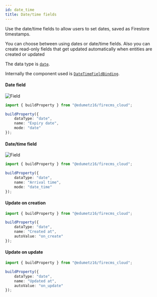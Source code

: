 ```yaml
---
id: date_time
title: Date/time fields
---
```


Use the date/time fields to allow users to set dates, saved as Firestore timestamps.

You can choose between using dates or date/time fields. 
Also you can create read-only fields that get updated automatically when 
entities are created or updated

The data type is [`date`](../config/date).

Internally the component used
is [`DateTimeFieldBinding`](../../api/functions/DateTimeFieldBinding).

#### Date field

![Field](/img/fields/Date.png)

```typescript jsx
import { buildProperty } from "@edumetz16/firecms_cloud";

buildProperty({
    dataType: "date",
    name: "Expiry date",
    mode: "date"
});
```

#### Date/time field

![Field](/img/fields/Date_time.png)

```typescript jsx
import { buildProperty } from "@edumetz16/firecms_cloud";

buildProperty({
    dataType: "date",
    name: "Arrival time",
    mode: "date_time"
});
```

#### Update on creation

```typescript jsx
import { buildProperty } from "@edumetz16/firecms_cloud";

buildProperty({
    dataType: "date",
    name: "Created at",
    autoValue: "on_create"
});
```

#### Update on update

```typescript jsx
import { buildProperty } from "@edumetz16/firecms_cloud";

buildProperty({
    dataType: "date",
    name: "Updated at",
    autoValue: "on_update"
});
```
